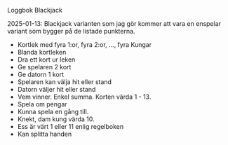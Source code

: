 Loggbok Blackjack

2025-01-13: Blackjack varianten som jag gör kommer att vara en enspelar variant som bygger på de listade punkterna.

* Kortlek med fyra 1:or, fyra 2:or, ..., fyra Kungar
* Blanda kortleken
* Dra ett kort ur leken
* Ge spelaren 2 kort
* Ge datorn 1 kort
* Spelaren kan välja hit eller stand
* Datorn väljer hit eller stand
* Vem vinner. Enkel summa. Korten värda 1 - 13.
* Spela om pengar
* Kunna spela en gång till.
* Knekt, dam kung värda 10.
* Ess är värt 1 eller 11 enlig regelboken
* Kan splitta handen